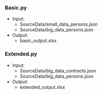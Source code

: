 ### Basic.py
- Input:
  - SourceData/small_data_persons.json
  - SourceData/big_data_persons.json
- Output:
  - basic_output.xlsx
  
### Extended.py
- Input:
  - SourceData/big_data_contracts.json
  - SourceData/big_data_persons.json
- Output:
  - extended_output.xlsx
